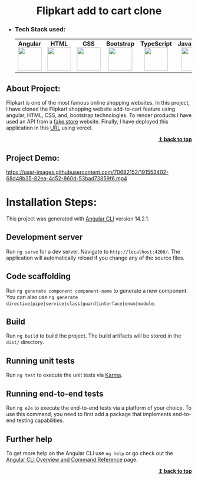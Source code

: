 <h1 align="center" id="flipkar">Flipkart add to cart clone</h1> 

- ### Tech Stack used:
	<center>
		<table>
			<tbody>
				<tr>
					<td width="25%" align="center">
						<span><strong>Angular</strong></span><br/>
						<img height="64px" width="64px" src="https://www.vectorlogo.zone/logos/angular/angular-icon.svg">
					</td>
					<td width="25%" align="center">
						<span><strong>HTML</strong></span><br/>
						<img height="64px" width="64px" src="https://www.vectorlogo.zone/logos/w3_html5/w3_html5-icon.svg">
					</td>
          <td width="25%" align="center">
						<span><strong>CSS</strong></span><br/>
						<img height="64px" width="64px" src="https://www.vectorlogo.zone/logos/w3_css/w3_css-icon.svg">
					</td>
          <td width="25%" align="center">
						<span><strong>Bootstrap</strong></span><br/>
						<img height="64px" width="64px" src="https://www.vectorlogo.zone/logos/getbootstrap/getbootstrap-icon.svg">
					</td>
          <td width="25%" align="center">
						<span><strong>TypeScript</strong></span><br/>
						<img height="64px" width="64px" src="https://www.vectorlogo.zone/logos/typescriptlang/typescriptlang-icon.svg">
					</td>
          <td width="25%" align="center">
						<span><strong>JavaScript</strong></span><br/>
						<img height="64px" width="64px" src="https://github.com/uiwjs/file-icons/blob/master/icon/javascript.svg">
					</td>
          <td width="25%" align="center">
						<span><strong>Vercel</strong></span><br/>
						<img height="64px" width="64px" src="https://github.com/prplx/svg-logos/blob/master/svg/Vercel.svg">
					</td>
				</tr>
			</tbody>
		</table>
	</center>


## About Project:

Flipkart is one of the most famous online shopping websites. In this project, I have cloned the Flipkart shopping website add-to-cart feature using angular, HTML, CSS, and, bootstrap technologies. To render products I have used an API from a [fake store](https://fakestoreapi.com/products/) website. Finally, I have deployed this application in this [URL](https://flipkart-add-to-cart-clone.vercel.app/products) using vercel.


<div align="right">
    <b><a href="#flipkar">↥ back to top</a></b>
</div>


## Project Demo:


https://user-images.githubusercontent.com/70682152/191553402-68d48b35-82ea-4c52-860d-53bad73859f6.mp4



# Installation Steps:

This project was generated with [Angular CLI](https://github.com/angular/angular-cli) version 14.2.1.

## Development server

Run `ng serve` for a dev server. Navigate to `http://localhost:4200/`. The application will automatically reload if you change any of the source files.

## Code scaffolding

Run `ng generate component component-name` to generate a new component. You can also use `ng generate directive|pipe|service|class|guard|interface|enum|module`.

## Build

Run `ng build` to build the project. The build artifacts will be stored in the `dist/` directory.

## Running unit tests

Run `ng test` to execute the unit tests via [Karma](https://karma-runner.github.io).

## Running end-to-end tests

Run `ng e2e` to execute the end-to-end tests via a platform of your choice. To use this command, you need to first add a package that implements end-to-end testing capabilities.

## Further help

To get more help on the Angular CLI use `ng help` or go check out the [Angular CLI Overview and Command Reference](https://angular.io/cli) page.

<div align="right">
    <b><a href="#flipkar">↥ back to top</a></b>
</div>
